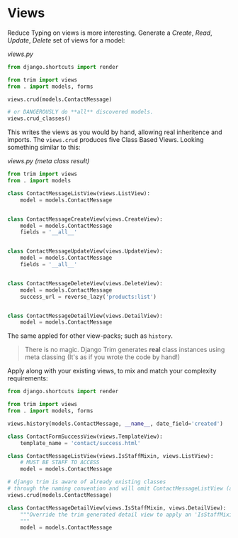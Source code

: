 # Views

Reduce Typing on views is more interesting. Generate a _Create_, _Read_, _Update_, _Delete_ set of views for a model:

_views.py_
```py
from django.shortcuts import render

from trim import views
from . import models, forms

views.crud(models.ContactMessage)

# or DANGEROUSLY do **all** discovered models.
views.crud_classes()
```


This writes the views as you would by hand, allowing real inheritence and imports. The `views.crud` produces five Class Based Views. Looking something similar to this:

_views.py (meta class result)_
```py
from trim import views
from . import models

class ContactMessageListView(views.ListView):
    model = models.ContactMessage


class ContactMessageCreateView(views.CreateView):
    model = models.ContactMessage
    fields = '__all__'


class ContactMessageUpdateView(views.UpdateView):
    model = models.ContactMessage
    fields = '__all__'


class ContactMessageDeleteView(views.DeleteView):
    model = models.ContactMessage
    success_url = reverse_lazy('products:list')


class ContactMessageDetailView(views.DetailView):
    model = models.ContactMessage
```

The same appled for other view-packs; such as `history`.

> There is no magic. Django Trim generates **real** class instances using meta classing (It's as if you wrote the code by hand!)

Apply along with your existing views, to mix and match your complexity requirements:

```py
from django.shortcuts import render

from trim import views
from . import models, forms

views.history(models.ContactMessage, __name__, date_field='created')

class ContactFormSuccessView(views.TemplateView):
    template_name = 'contact/success.html'

class ContactMessageListView(views.IsStaffMixin, views.ListView):
    # MUST BE STAFF TO ACCESS
    model = models.ContactMessage

# django trim is aware of already existing classes
# through the naming convention and will omit ContactMessageListView (above)
views.crud(models.ContactMessage)

class ContactMessageDetailView(views.IsStaffMixin, views.DetailView):
    """Override the trim generated detail view to apply an 'IsStaffMixin'
    """
    model = models.ContactMessage

```
